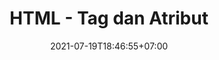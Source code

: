 ---
title: HTML - Tag dan Atribut
date: 2021-07-19T18:46:55+07:00
description: "Pada tutorial ini saya akan mengenalkan kalian dengan beberapa tag html beserta semua atribut-atributnya."
keyword: [html, tutorial]
tags: [html]
thumb: ./html-tag-dan-atribut.png
contentType: list
---